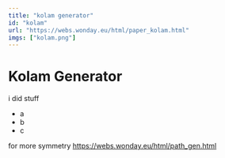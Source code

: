 ```yaml
---
title: "kolam generator"
id: "kolam"
url: "https://webs.wonday.eu/html/paper_kolam.html"
imgs: ["kolam.png"]
---
```


# Kolam Generator

i did stuff

- a
- b
- c

for more symmetry
https://webs.wonday.eu/html/path_gen.html
